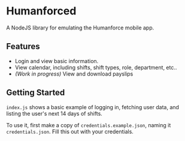 # Humanforced

A NodeJS library for emulating the Humanforce mobile app.

## Features
 - Login and view basic information.
 - View calendar, including shifts, shift types, role, department, etc..
 - _(Work in progress)_ View and download payslips

## Getting Started
`index.js` shows a basic example of logging in, fetching user data, and listing the user's next 14 days of shifts.

To use it, first make a copy of `credentials.example.json`, naming it `credentials.json`. Fill this out with your credentials.

